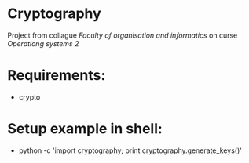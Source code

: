 # Cryptography
Project from collague *Faculty of organisation and informatics* on curse *Operationg systems 2*

# Requirements:
  - crypto
  
# Setup example in shell:
  - python -c 'import cryptography; print cryptography.generate_keys()'
